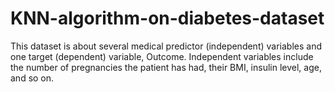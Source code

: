 # KNN-algorithm-on-diabetes-dataset
This dataset is about several medical predictor (independent) variables and one target (dependent) variable, Outcome. Independent variables include the number of pregnancies the patient has had, their BMI, insulin level, age, and so on. 
